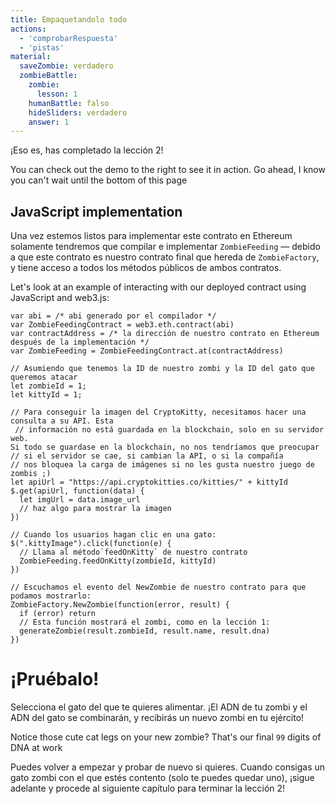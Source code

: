 ```yaml
---
title: Empaquetandolo todo
actions:
  - 'comprobarRespuesta'
  - 'pistas'
material:
  saveZombie: verdadero
  zombieBattle:
    zombie:
      lesson: 1
    humanBattle: falso
    hideSliders: verdadero
    answer: 1
---
```


¡Eso es, has completado la lección 2!

You can check out the demo to the right to see it in action. Go ahead, I know you can't wait until the bottom of this page 

## JavaScript implementation

Una vez estemos listos para implementar este contrato en Ethereum solamente tendremos que compilar e implementar `ZombieFeeding` — debido a que este contrato es nuestro contrato final que hereda de `ZombieFactory`, y tiene acceso a todos los métodos públicos de ambos contratos.

Let's look at an example of interacting with our deployed contract using JavaScript and web3.js:

    var abi = /* abi generado por el compilador */
    var ZombieFeedingContract = web3.eth.contract(abi)
    var contractAddress = /* la dirección de nuestro contrato en Ethereum después de la implementación */
    var ZombieFeeding = ZombieFeedingContract.at(contractAddress)
    
    // Asumiendo que tenemos la ID de nuestro zombi y la ID del gato que queremos atacar
    let zombieId = 1;
    let kittyId = 1;
    
    // Para conseguir la imagen del CryptoKitty, necesitamos hacer una consulta a su API. Esta
     // información no está guardada en la blockchain, solo en su servidor web.
    Si todo se guardase en la blockchain, no nos tendríamos que preocupar
    // si el servidor se cae, si cambian la API, o si la compañía 
    // nos bloquea la carga de imágenes si no les gusta nuestro juego de zombis ;)
    let apiUrl = "https://api.cryptokitties.co/kitties/" + kittyId
    $.get(apiUrl, function(data) {
      let imgUrl = data.image_url
      // haz algo para mostrar la imagen
    })
    
    // Cuando los usuarios hagan clic en una gato:
    $(".kittyImage").click(function(e) {
      // Llama al método`feedOnKitty` de nuestro contrato
      ZombieFeeding.feedOnKitty(zombieId, kittyId)
    })
    
    // Escuchamos el evento del NewZombie de nuestro contrato para que podamos mostrarlo:
    ZombieFactory.NewZombie(function(error, result) {
      if (error) return
      // Esta función mostrará el zombi, como en la lección 1:
      generateZombie(result.zombieId, result.name, result.dna)
    })
    

# ¡Pruébalo!

Selecciona el gato del que te quieres alimentar. ¡El ADN de tu zombi y el ADN del gato se combinarán, y recibirás un nuevo zombi en tu ejército!

Notice those cute cat legs on your new zombie? That's our final `99` digits of DNA at work 

Puedes volver a empezar y probar de nuevo si quieres. Cuando consigas un gato zombi con el que estés contento (solo te puedes quedar uno), ¡sigue adelante y procede al siguiente capítulo para terminar la lección 2!